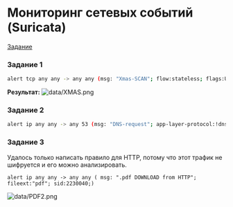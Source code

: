 # Мониторинг сетевых событий (Suricata)

[Задание](https://github.com/netology-code/ibdef-homeworks/tree/master/05_ids)

### Задание 1
```bash
alert tcp any any -> any any (msg: "Xmas-SCAN"; flow:stateless; flags:UPF; classtype:attempted-recon;sid:22300322;)
```
**Результат:**
![data/XMAS.png](data/XMAS.png)

### Задание 2

```bash
alert ip any any -> any 53 (msg: "DNS-request"; app-layer-protocol:!dns; sid:2230035;)
```

### Задание 3

Удалось только написать правило для HTTP, потому что этот трафик не шифруется и его можно анализировать.
```
alert ip any any -> any any ( msg: ".pdf DOWNLOAD from HTTP"; fileext:"pdf"; sid:2230040;)
```
![data/PDF2.png](data/PDF2.png)


